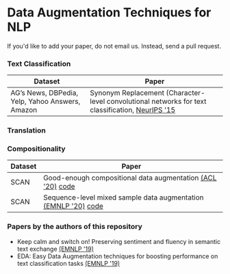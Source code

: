 # Data Augmentation Techniques for NLP 

If you'd like to add your paper, do not email us. Instead, send a pull request.

### Text Classification
| Dataset | Paper | 
| -- | --- |
| AG’s News, DBPedia, Yelp, Yahoo Answers, Amazon | Synonym Replacement (Character-level convolutional networks for text classification, [NeurIPS '15]((https://papers.nips.cc/paper/2015/file/250cf8b51c773f3f8dc8b4be867a9a02-Paper.pdf)) |


### Translation

### Compositionality
| Dataset | Paper | 
| -- | --- |
| SCAN | Good-enough compositional data augmentation [(ACL '20)](https://www.aclweb.org/anthology/2020.acl-main.676.pdf) [code](https://github.com/jacobandreas/geca) |
| SCAN | Sequence-level mixed sample data augmentation [(EMNLP '20)](https://arxiv.org/abs/2011.09039) [code](https://github.com/dguo98/seqmix) |

### Papers by the authors of this repository

- Keep calm and switch on! Preserving sentiment and fluency in semantic text exchange [(EMNLP '19)](https://www.aclweb.org/anthology/D19-1272/)
- EDA: Easy Data Augmentation techniques for boosting performance on text classification tasks [(EMNLP '19)](http://dx.doi.org/10.18653/v1/D19-1670)
